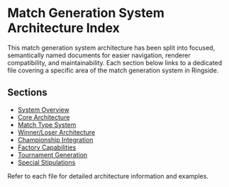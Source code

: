 # Match Generation System Architecture Index

This match generation system architecture has been split into focused, semantically named documents for easier navigation, renderer compatibility, and maintainability. Each section below links to a dedicated file covering a specific area of the match generation system in Ringside.

## Sections
- [System Overview](system-overview.md)
- [Core Architecture](core-architecture.md)
- [Match Type System](match-type-system.md)
- [Winner/Loser Architecture](winner-loser-architecture.md)
- [Championship Integration](championship-integration.md)
- [Factory Capabilities](factory-capabilities.md)
- [Tournament Generation](tournament-generation.md)
- [Special Stipulations](special-stipulations.md)

Refer to each file for detailed architecture information and examples.
